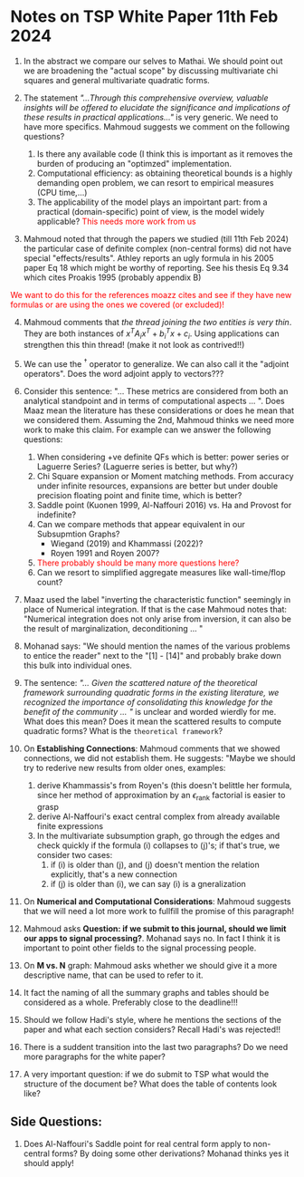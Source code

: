 # Notes on TSP White Paper 11th Feb 2024

1. In the abstract we compare our selves to Mathai. We should point out we are broadening the "actual scope" by discussing multivariate chi squares and general multivariate quadratic forms.

2. The statement *"...Through this comprehensive overview, valuable insights will be
offered to elucidate the significance and implications of these
results in practical applications..."* is very generic. We need to have more specifics. Mahmoud suggests we comment on the following questions?
    1. Is there any available code (I think this is important as it removes the burden of producing an "optimzed" implementation.
    2. Computational efficiency: as obtaining theoretical bounds is a highly demanding open problem, we can resort to empirical measures (CPU time,...)
    3. The applicability of the model plays an impoirtant part: from a practical (domain-specific) point of view, is the model widely applicable?
<span style="color:red"> This needs more work from us </span>

3. Mahmoud noted that through the papers we studied (till 11th Feb 2024) the particular case of definite complex (non-central forms) did not have special "effects/results". Athley reports an ugly formula in his 2005 paper Eq 18 which might be worthy of reporting. See his thesis Eq 9.34 which cites Proakis 1995 (probably appendix B)

<span style="color:red"> We want to do this for the references moazz cites and see if they have new formulas or are using the ones we covered (or excluded)! </span>

4. Mahmoud comments that *the thread joining the two entities is very thin*. They are both instances of $x^TA_ix^T + b_i^Tx + c_i$. Using applications can strengthen this thin thread! (make it not look as contrived!!)

5. We can use the $^\dagger$ operator to generalize. We can also call it the "adjoint operators". Does the word adjoint apply to vectors??? 

6. Consider this sentence: "... These metrics are considered from both an analytical standpoint and in terms of computational aspects ... ". Does Maaz mean the literature has these considerations or does he mean that we considered them. Assuming the 2nd, Mahmoud thinks we need more work to make this claim. For example can we answer the following questions:
    1. When considering +ve definite QFs which is better: power series or Laguerre Series? (Laguerre series is better, but why?)
    2. Chi Square expansion or Moment matching methods. From accuracy under infinite resources,  expansions are better but under double precision floating point and finite time, which is better?
    3. Saddle point (Kuonen 1999, Al-Naffouri 2016) vs. Ha and Provost for indefinite?
    4. Can we compare methods that appear equivalent in our Subsupmtion Graphs?
        - Wiegand (2019) and Khammassi (2022)?
        - Royen 1991 and Royen 2007?
    5. <span style="color:red">There probably should be many more questions here?</span>
    6. Can we resort to simplified aggregate measures like wall-time/flop count?

7. Maaz used the label "inverting the characteristic function" seemingly in place of Numerical integration. If that is the case Mahmoud notes that: "Numerical integration does not only arise from inversion, it can also be the result of marginalization, deconditioning ... "

8. Mohanad says: "We should mention the names of the various problems to entice the reader" next to the "[1] - [14]" and probably brake down this bulk into individual ones.

9. The sentence: *"... Given the scattered nature of the theoretical framework surrounding quadratic forms in the existing literature, we recognized the importance of consolidating this knowledge for the benefit of the community ... "* is unclear and worded wierdly for me. What does this mean? Does it mean the scattered results to compute quadratic forms? What is the `theoretical framework`?

10. On **Establishing Connections**: Mahmoud comments that we showed connections, we did not establish them. He suggests: 
    "Maybe we should try to rederive new results from older ones, examples: 
    1. derive Khammassis's from Royen's (this doesn't belittle her formula, since her method of approximation by an $\epsilon_{\text{rank}}$ factorial is easier to grasp
    2. derive Al-Naffouri's exact central complex from already available finite expressions
    3. In the multivariate subsumption graph, go through the edges and check quickly if the formula (i) collapses to (j)'s; if that's true, we consider two cases:
        1. if (i) is older than (j), and (j) doesn't mention the relation explicitly, that's a new connection
        2. if (j) is older than (i), we can say (i) is a gneralization
11. On **Numerical and Computational Considerations**: Mahmoud suggests that we will need a lot more work to fullfill the promise of this paragraph!

12. Mahmoud asks **Question: if we submit to this journal, should we limit our apps to signal processing?**. Mohanad says no. In fact I think it is important to point other fields to the signal processing people.

13. On **M vs. N** graph: Mahmoud asks whether we should give it a more descriptive name, that can be used to refer to it.

14. It fact the naming of all the summary graphs and tables should be considered as a whole. Preferably close to the deadline!!!

15. Should we follow Hadi's style, where he mentions the sections of the paper and what each section considers? Recall Hadi's was rejected!!

16. There is a suddent transition into the last two paragraphs? Do we need more paragraphs for the white paper?

17. A very important question: if we do submit to TSP what would the structure of the document be? What does the table of contents look like?

## Side Questions:
1. Does Al-Naffouri's Saddle point for real central form apply to non-central forms? By doing some other derivations? Mohanad thinks yes it should apply!